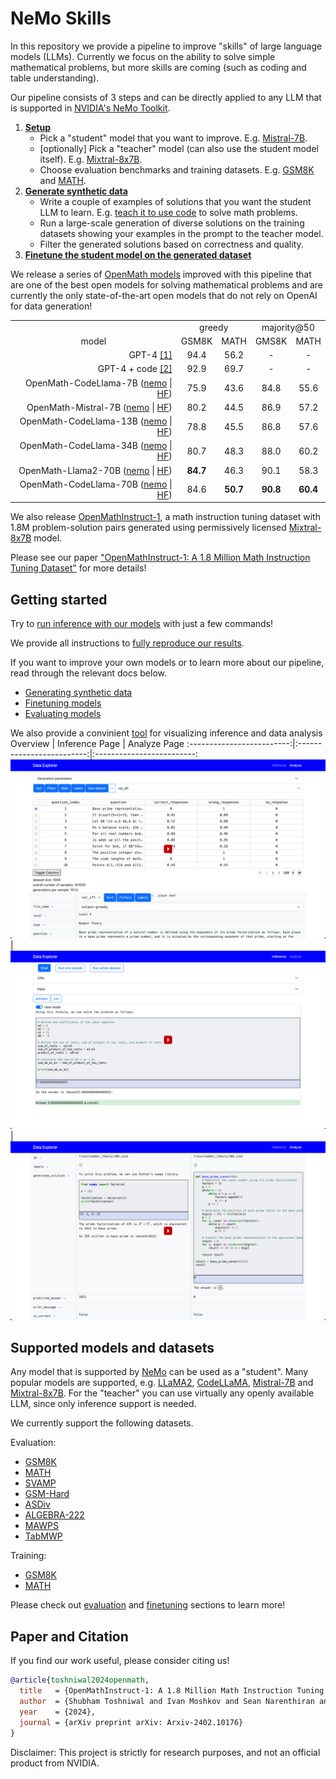 # NeMo Skills

In this repository we provide a pipeline to improve "skills" of large language models (LLMs). Currently we focus on the ability
to solve simple mathematical problems, but more skills are coming (such as coding and table understanding).

Our pipeline consists of 3 steps and can be directly applied to any LLM that is supported in
[NVIDIA's NeMo Toolkit](https://github.com/NVIDIA/NeMo).

1. <b>[Setup](#supported-models-and-datasets)</b>
   - Pick a "student" model that you want to improve.
     E.g. [Mistral-7B](https://huggingface.co/mistralai/Mistral-7B-v0.1).
   - [optionally] Pick a "teacher" model (can also use the student model itself).
     E.g. [Mixtral-8x7B](https://huggingface.co/mistralai/Mixtral-8x7B-v0.1).
   - Choose evaluation benchmarks and training datasets.
     E.g. [GSM8K](https://github.com/openai/grade-school-math) and [MATH](https://github.com/hendrycks/math).
2. <b>[Generate synthetic data](/docs/synthetic-data-generation.md)</b>
   - Write a couple of examples of solutions that you want the student LLM to learn.
     E.g. [teach it to use code](/nemo_skills/inference/prompt/few_shot_examples/examples_gsm8k.py) to solve math problems.
   - Run a large-scale generation of diverse solutions on the training datasets showing your examples in the prompt to the teacher model.
   - Filter the generated solutions based on correctness and quality.
3. <b>[Finetune the student model on the generated dataset](/docs/finetuning.md)</b>

We release a series of [OpenMath models](https://huggingface.co/collections/nvidia/openmath-65c5619de2ba059be0775014)
improved with this pipeline that are one of the best open models for solving mathematical problems and are currently
the only state-of-the-art open models that do not rely on OpenAI for data generation!

<table>
  <tr>
    <td></td>
    <td colspan="2" style="text-align: center;">greedy</td>
    <td colspan="2" style="text-align: center;">majority@50</td>
  </tr>
  <tr>
    <td style="text-align: center;">model</td>
    <td style="text-align: center;">GSM8K</td>
    <td style="text-align: center;">MATH</td>
    <td style="text-align: center;">GMS8K</td>
    <td style="text-align: center;">MATH</td>
  </tr>
  <tr>
    <td style="text-align: right;">GPT-4 <a href="https://arxiv.org/abs/2312.08935">[1]</a></td>
    <td style="text-align: center;">94.4</td>
    <td style="text-align: center;">56.2</td>
    <td style="text-align: center;">-</td>
    <td style="text-align: center;">-</td>
  </tr>
  <tr>
    <td style="text-align: right;">GPT-4 + code <a href="https://arxiv.org/abs/2308.07921v1">[2]</a></td>
    <td style="text-align: center;">92.9</td>
    <td style="text-align: center;">69.7</td>
    <td style="text-align: center;">-</td>
    <td style="text-align: center;">-</td>
  </tr>
  <tr>
    <td style="text-align: right;">OpenMath-CodeLlama-7B (<a href="https://huggingface.co/nvidia/OpenMath-CodeLlama-7b-Python">nemo</a> | <a href="https://huggingface.co/nvidia/OpenMath-CodeLlama-7b-Python-hf">HF</a>)</td>
    <td style="text-align: center;">75.9</td>
    <td style="text-align: center;">43.6</td>
    <td style="text-align: center;">84.8</td>
    <td style="text-align: center;">55.6</td>
  </tr>
  <tr>
    <td style="text-align: right;">OpenMath-Mistral-7B (<a href="https://huggingface.co/nvidia/OpenMath-Mistral-7B-v0.1">nemo</a> | <a href="https://huggingface.co/nvidia/OpenMath-Mistral-7B-v0.1-hf">HF</a>)</td>
    <td style="text-align: center;">80.2</td>
    <td style="text-align: center;">44.5</td>
    <td style="text-align: center;">86.9</td>
    <td style="text-align: center;">57.2</td>
  </tr>
  <tr>
    <td style="text-align: right;">OpenMath-CodeLlama-13B (<a href="https://huggingface.co/nvidia/OpenMath-CodeLlama-13b-Python">nemo</a> | <a href="https://huggingface.co/nvidia/OpenMath-CodeLlama-13b-Python-hf">HF</a>)</td>
    <td style="text-align: center;">78.8</td>
    <td style="text-align: center;">45.5</td>
    <td style="text-align: center;">86.8</td>
    <td style="text-align: center;">57.6</td>
  </tr>
  <tr>
    <td style="text-align: right;">OpenMath-CodeLlama-34B (<a href="https://huggingface.co/nvidia/OpenMath-CodeLlama-34b-Python">nemo</a> | <a href="https://huggingface.co/nvidia/OpenMath-CodeLlama-34b-Python-hf">HF</a>)</td>
    <td style="text-align: center;">80.7</td>
    <td style="text-align: center;">48.3</td>
    <td style="text-align: center;">88.0</td>
    <td style="text-align: center;">60.2</td>
  </tr>
  <tr>
    <td style="text-align: right;">OpenMath-Llama2-70B (<a href="https://huggingface.co/nvidia/OpenMath-Llama-2-70b">nemo</a> | <a href="https://huggingface.co/nvidia/OpenMath-Llama-2-70b-hf">HF</a>)</td>
    <td style="text-align: center;"><b>84.7</b></td>
    <td style="text-align: center;">46.3</td>
    <td style="text-align: center;">90.1</td>
    <td style="text-align: center;">58.3</td>
  </tr>
  <tr>
    <td style="text-align: right;">OpenMath-CodeLlama-70B (<a href="https://huggingface.co/nvidia/OpenMath-CodeLlama-70b-Python">nemo</a> | <a href="https://huggingface.co/nvidia/OpenMath-CodeLlama-70b-Python-hf">HF</a>)</td>
    <td style="text-align: center;">84.6</td>
    <td style="text-align: center;"><b>50.7</b></td>
    <td style="text-align: center;"><b>90.8</b></td>
    <td style="text-align: center;"><b>60.4</b></td>
  </tr>
</table>


We also release [OpenMathInstruct-1](https://huggingface.co/datasets/nvidia/OpenMathInstruct-1),
a math instruction tuning dataset with 1.8M problem-solution pairs generated using permissively licensed
[Mixtral-8x7B](https://huggingface.co/mistralai/Mixtral-8x7B-v0.1) model.

Please see our paper ["OpenMathInstruct-1: A 1.8 Million Math Instruction Tuning Dataset"](https://arxiv.org/abs/2402.10176)
for more details!

## Getting started

Try to [run inference with our models](/docs/inference.md) with just a few commands!

We provide all instructions to [fully reproduce our results](/docs/reproducing-results.md).

If you want to improve your own models or to learn more about our pipeline, read through the relevant docs below.

- [Generating synthetic data](/docs/synthetic-data-generation.md)
- [Finetuning models](/docs/finetuning.md)
- [Evaluating models](/docs/evaluation.md)

We also provide a convinient [tool](/nemo_inspector/Readme.md) for visualizing inference and data analysis
Overview |  Inference Page | Analyze Page
:-------------------------:|:-------------------------:|:-------------------------:
[![Demo of the tool](/nemo_inspector/images/demo.png)](https://www.youtube.com/watch?v=EmBFEl7ydqE)   |  [![Demo of the inference page](/nemo_inspector/images/inference_page.png)](https://www.youtube.com/watch?v=6utSkPCdNks) | [![Demo of the analyze page](/nemo_inspector/images/analyze_page.png)](https://www.youtube.com/watch?v=cnPyDlDmQXg)

## Supported models and datasets

Any model that is supported by [NeMo](https://github.com/NVIDIA/NeMo) can be used as a "student".
Many popular models are supported, e.g. [LLaMA2](https://llama.meta.com/llama2/),
[CodeLLaMA](https://llama.meta.com/llama2/),
[Mistral-7B](https://huggingface.co/mistralai/Mistral-7B-v0.1) and
[Mixtral-8x7B](https://huggingface.co/mistralai/Mixtral-8x7B-v0.1).
For the "teacher" you can use virtually any openly available LLM, since only inference support is needed.

We currently support the following datasets.

Evaluation:
- [GSM8K](https://github.com/openai/grade-school-math)
- [MATH](https://github.com/hendrycks/math)
- [SVAMP](https://github.com/arkilpatel/SVAMP)
- [GSM-Hard](https://huggingface.co/datasets/reasoning-machines/gsm-hard)
- [ASDiv](https://github.com/chaochun/nlu-asdiv-dataset)
- [ALGEBRA-222](https://github.com/joyheyueya/declarative-math-word-problem)
- [MAWPS](https://github.com/sroy9/mawps)
- [TabMWP](https://github.com/lupantech/PromptPG)

Training:
- [GSM8K](https://github.com/openai/grade-school-math)
- [MATH](https://github.com/hendrycks/math)

Please check out [evaluation](/docs/evaluation.md) and [finetuning](/docs/finetuning.md) sections to learn more!

## Paper and Citation

If you find our work useful, please consider citing us!

```bibtex
@article{toshniwal2024openmath,
  title   = {OpenMathInstruct-1: A 1.8 Million Math Instruction Tuning Dataset},
  author  = {Shubham Toshniwal and Ivan Moshkov and Sean Narenthiran and Daria Gitman and Fei Jia and Igor Gitman},
  year    = {2024},
  journal = {arXiv preprint arXiv: Arxiv-2402.10176}
}
```

Disclaimer: This project is strictly for research purposes, and not an official product from NVIDIA.